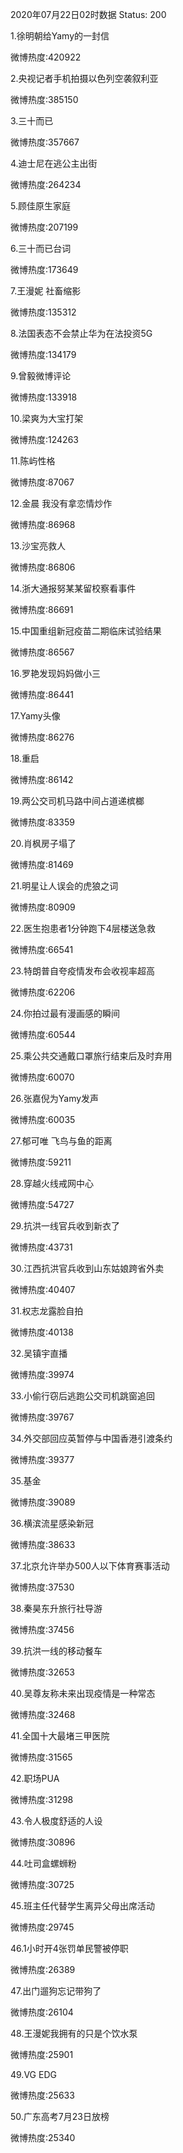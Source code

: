 2020年07月22日02时数据
Status: 200

1.徐明朝给Yamy的一封信

微博热度:420922

2.央视记者手机拍摄以色列空袭叙利亚

微博热度:385150

3.三十而已

微博热度:357667

4.迪士尼在逃公主出街

微博热度:264234

5.顾佳原生家庭

微博热度:207199

6.三十而已台词

微博热度:173649

7.王漫妮 社畜缩影

微博热度:135312

8.法国表态不会禁止华为在法投资5G

微博热度:134179

9.曾毅微博评论

微博热度:133918

10.梁爽为大宝打架

微博热度:124263

11.陈屿性格

微博热度:87067

12.金晨 我没有拿恋情炒作

微博热度:86968

13.沙宝亮救人

微博热度:86806

14.浙大通报努某某留校察看事件

微博热度:86691

15.中国重组新冠疫苗二期临床试验结果

微博热度:86567

16.罗艳发现妈妈做小三

微博热度:86441

17.Yamy头像

微博热度:86276

18.重启

微博热度:86142

19.两公交司机马路中间占道递槟榔

微博热度:83359

20.肖枫房子塌了

微博热度:81469

21.明星让人误会的虎狼之词

微博热度:80909

22.医生抱患者1分钟跑下4层楼送急救

微博热度:66541

23.特朗普自夸疫情发布会收视率超高

微博热度:62206

24.你拍过最有漫画感的瞬间

微博热度:60544

25.乘公共交通戴口罩旅行结束后及时弃用

微博热度:60070

26.张嘉倪为Yamy发声

微博热度:60035

27.郁可唯 飞鸟与鱼的距离

微博热度:59211

28.穿越火线戒网中心

微博热度:54727

29.抗洪一线官兵收到新衣了

微博热度:43731

30.江西抗洪官兵收到山东姑娘跨省外卖

微博热度:40407

31.权志龙露脸自拍

微博热度:40138

32.吴镇宇直播

微博热度:39974

33.小偷行窃后逃跑公交司机跳窗追回

微博热度:39767

34.外交部回应英暂停与中国香港引渡条约

微博热度:39377

35.基金

微博热度:39089

36.横滨流星感染新冠

微博热度:38633

37.北京允许举办500人以下体育赛事活动

微博热度:37530

38.秦昊东升旅行社导游

微博热度:37456

39.抗洪一线的移动餐车

微博热度:32653

40.吴尊友称未来出现疫情是一种常态

微博热度:32468

41.全国十大最堵三甲医院

微博热度:31565

42.职场PUA

微博热度:31298

43.令人极度舒适的人设

微博热度:30896

44.吐司盒螺蛳粉

微博热度:30725

45.班主任代替学生离异父母出席活动

微博热度:29745

46.1小时开4张罚单民警被停职

微博热度:26389

47.出门遛狗忘记带狗了

微博热度:26104

48.王漫妮我拥有的只是个饮水泵

微博热度:25901

49.VG EDG

微博热度:25633

50.广东高考7月23日放榜

微博热度:25340

